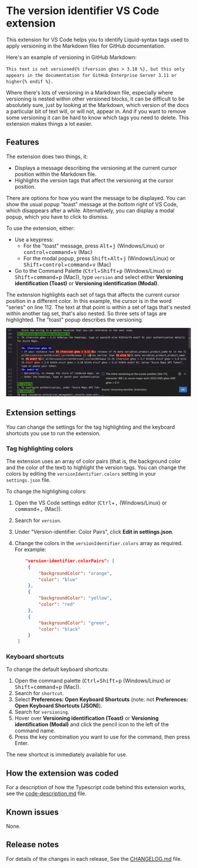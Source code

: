 # The version identifier VS Code extension

This extension for VS Code helps you to identify Liquid-syntax tags used to apply versioning in the Markdown files for GitHub documentation.

Here's an example of versioning in GitHub Markdown:

`This text is not versioned{% ifversion ghes > 3.10 %}, but this only appears in the documentation for GitHub Enterprise Server 3.11 or higher{% endif %}.`

Where there's lots of versioning in a Markdown file, especially where versioning is nested within other versioned blocks, it can be difficult to be absolutely sure, just by looking at the Markdown, which version of the docs a particular bit of text will, or will not, appear in. And if you want to remove some versioning it can be hard to know which tags you need to delete. This extension makes things a lot easier.

## Features

The extension does two things, it:
- Displays a message describing the versioning at the current cursor position within the Markdown file.
- Highlights the version tags that affect the versioning at the cursor position.

There are options for how you want the message to be displayed. You can show the usual popup "toast" message at the bottom right of VS Code, which disappears after a while. Alternatively, you can display a modal popup, which you have to click to dismiss.

To use the extension, either:
- Use a keypress:
  - For the "toast" message, press <kbd>Alt</kbd>+<kbd>j</kbd> (Windows/Linux) or <kbd>control</kbd>+<kbd>command</kbd>+<kbd>v</kbd> (Mac)
  - For the modal popup, press <kbd>Shift</kbd>+<kbd>Alt</kbd>+<kbd>j</kbd> (Windows/Linux) or <kbd>Shift</kbd>+<kbd>control</kbd>+<kbd>command</kbd>+<kbd>v</kbd> (Mac)
- Go to the Command Palette (<kbd>Ctrl</kbd>+<kbd>Shift</kbd>+<kbd>p</kbd> (Windows/Linux) or <kbd>Shift</kbd>+<kbd>command</kbd>+<kbd>p</kbd> (Mac)), type `version` and select either **Versioning identification (Toast)** or **Versioning identification (Modal)**.

The extension highlights each set of tags that affects the current cursor position in a different color. In this example, the cursor is in the word "series" on line 112. The text at that point is within a set of tags that's nested within another tag set, that's also nested. So three sets of tags are highlighted. The "toast" popup describes the versioning.

![Screenshot of the extension in action](images/example-output.png)

## Extension settings

You can change the settings for the tag highlighting and the keyboard shortcuts you use to run the extension.

### Tag highlighting colors

The extension uses an array of color pairs (that is, the background color and the color of the text) to highlight the version tags. You can change the colors by editing the `versionIdentifier.colors` setting in your `settings.json` file.

To change the highlighing colors:

1. Open the VS Code settings editor (<kbd>Ctrl</kbd>+<kbd>,</kbd> (Windows/Linux) or <kbd>command</kbd>+<kbd>,</kbd> (Mac)).
1. Search for `version`.
1. Under "Version-identifier: Color Pairs", click **Edit in settings.json**.
1. Change the colors in the `versionIdentifier.colors` array as required. For example:

   ```json
       "version-identifier.colorPairs": [
        {
            "backgroundColor": "orange",
            "color": "blue"
        },
        {
            "backgroundColor": "yellow",
            "color": "red"
        },
        {
            "backgroundColor": "green",
            "color": "black"
        }
    ]
    ```

### Keyboard shortcuts

To change the default keyboard shortcuts:

1. Open the command palette (<kbd>Ctrl</kbd>+<kbd>Shift</kbd>+<kbd>p</kbd> (Windows/Linux) or <kbd>Shift</kbd>+<kbd>command</kbd>+<kbd>p</kbd> (Mac)).
1. Search for `shortcut`.
1. Select **Preferences: Open Keyboard Shortcuts** (note: not **Preferences: Open Keyboard Shortcuts (JSON)**).
1. Search for `versioning`.
1. Hover over **Versioning identification (Toast)** or **Versioning identification (Modal)** and click the pencil icon to the left of the command name.
1. Press the key combination you want to use for the command, then press Enter.

The new shortcut is immediately available for use.

## How the extension was coded

For a description of how the Typescript code behind this extension works, see the [code-description.md](https://github.com/docs/version-identifier/blob/main/code-description.md) file.

## Known issues

None.

## Release notes

For details of the changes in each release, See the [CHANGELOG.md](https://github.com/docs/version-identifier/blob/main/CHANGELOG.md) file.
